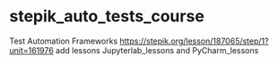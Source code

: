 # stepik_auto_tests_course
Test Automation Frameworks
https://stepik.org/lesson/187065/step/1?unit=161976
add lessons Jupyterlab_lessons and PyCharm_lessons